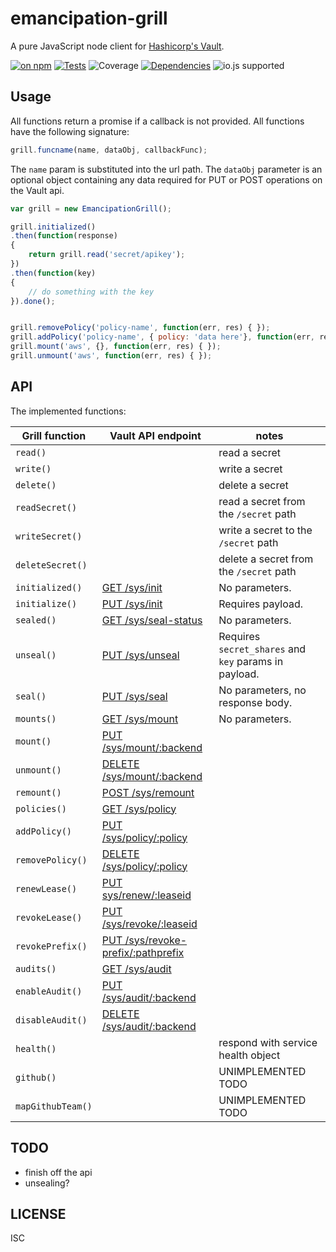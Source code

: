 # emancipation-grill

A pure JavaScript node client for [Hashicorp's Vault](https://hashicorp.com/blog/vault.html).

[![on npm](http://img.shields.io/npm/v/emancipation-grill.svg?style=flat)](https://www.npmjs.org/package/emancipation-grill)  [![Tests](http://img.shields.io/travis/ceejbot/emancipation-grill.svg?style=flat)](http://travis-ci.org/ceejbot/emancipation-grill)  ![Coverage](http://img.shields.io/badge/coverage-96%25-green.svg?style=flat)   [![Dependencies](http://img.shields.io/david/ceejbot/emancipation-grill.svg?style=flat)](https://david-dm.org/ceejbot/emancipation-grill) ![io.js supported](https://img.shields.io/badge/io.js-supported-green.svg?style=flat)

## Usage

All functions return a promise if a callback is not provided. All functions have the following signature:

```javascript
grill.funcname(name, dataObj, callbackFunc);
```

The `name` param is substituted into the url path. The `dataObj` parameter is an optional object containing any data required for PUT or POST operations on the Vault api.

```javascript
var grill = new EmancipationGrill();

grill.initialized()
.then(function(response)
{
    return grill.read('secret/apikey');
})
.then(function(key)
{
    // do something with the key
}).done();


grill.removePolicy('policy-name', function(err, res) { });
grill.addPolicy('policy-name', { policy: 'data here'}, function(err, res) { });
grill.mount('aws', {}, function(err, res) { });
grill.unmount('aws', function(err, res) { });
```

## API

The implemented functions:

| Grill function | Vault API endpoint | notes |
| --- | --- | --- |
| `read()` |  | read a secret
| `write()` |  | write a secret
| `delete()` |  | delete a secret
| `readSecret()` |  | read a secret from the `/secret` path
| `writeSecret()` |  | write a secret to the `/secret` path
| `deleteSecret()` |  | delete a secret from the `/secret` path
| `initialized()` | [GET /sys/init](http://vaultproject.io/docs/http/sys-init.html) | No parameters.
| `initialize()` | [PUT /sys/init](http://vaultproject.io/docs/http/sys-init.html) | Requires payload.
| `sealed()` | [GET /sys/seal-status](http://vaultproject.io/docs/http/sys-seal-status.html) | No parameters.
| `unseal()` | [PUT /sys/unseal](http://vaultproject.io/docs/http/sys-unseal.html)|  Requires `secret_shares` and `key` params in payload.
| `seal()` | [PUT /sys/seal](http://vaultproject.io/docs/http/sys-seal.html) | No parameters, no response body.
| `mounts()` | [GET /sys/mount](http://vaultproject.io/docs/http/sys-mounts.html) | No parameters.
| `mount()` | [PUT /sys/mount/:backend](http://vaultproject.io/docs/http/sys-mounts.html)
| `unmount()` | [DELETE /sys/mount/:backend](http://vaultproject.io/docs/http/sys-mounts.html)
| `remount()` | [POST /sys/remount](http://vaultproject.io/docs/http/sys-remount.html)
| `policies()` | [GET /sys/policy](http://vaultproject.io/docs/http/sys-policy.html)
| `addPolicy()` | [PUT /sys/policy/:policy](http://vaultproject.io/docs/http/sys-policy.html)
| `removePolicy()` | [DELETE /sys/policy/:policy](http://vaultproject.io/docs/http/sys-policy.html)
| `renewLease()` | [PUT sys/renew/:leaseid](http://vaultproject.io/docs/http/sys-renew.html)
| `revokeLease()` | [PUT /sys/revoke/:leaseid](http://vaultproject.io/docs/http/sys-revoke.html)
| `revokePrefix()` | [PUT /sys/revoke-prefix/:pathprefix](http://vaultproject.io/docs/http/sys-revoke-prefix.html)
| `audits()` | [GET /sys/audit](http://vaultproject.io/docs/http/sys-audit.html)
| `enableAudit()` | [PUT /sys/audit/:backend](http://vaultproject.io/docs/http/sys-audit.html)
| `disableAudit()` | [DELETE /sys/audit/:backend](http://vaultproject.io/docs/http/sys-audit.html)
| `health()` | | respond with service health object
| `github()` | | UNIMPLEMENTED TODO
| `mapGithubTeam()` | | UNIMPLEMENTED TODO


## TODO

* finish off the api
* unsealing?

## LICENSE

ISC
